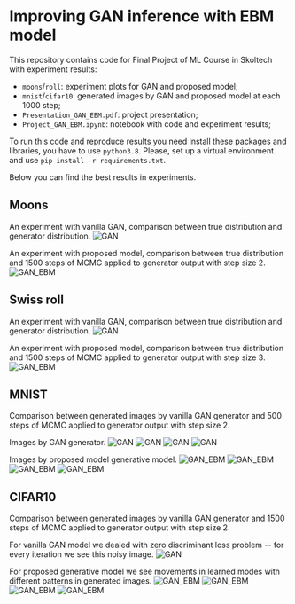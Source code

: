 # Improving GAN inference with EBM model

This repository contains code for Final Project of ML Course in Skoltech with experiment results:
- `moons`/`roll`: experiment plots for GAN and proposed model;
- `mnist`/`cifar10`: generated images by GAN and proposed model at each 1000 step;
- `Presentation_GAN_EBM.pdf`: project presentation;
- `Project_GAN_EBM.ipynb`: notebook with code and experiment results;

To run this code and reproduce results you need install these packages and libraries, you have to use `python3.8`. Please, set up a virtual environment and use `pip install -r requirements.txt`.

Below you can find the best results in experiments.

## Moons
An experiment with vanilla GAN, comparison between true distribution and generator distribution.
![GAN](https://github.com/v-vskv-v/GAN_EBM/blob/master/moons/GAN.png)

An experiment with proposed model, comparison between true distribution and 1500 steps of MCMC applied to generator output with step size 2.
![GAN_EBM](https://github.com/v-vskv-v/GAN_EBM/blob/master/moons/GAN_EBM.png)

## Swiss roll
An experiment with vanilla GAN, comparison between true distribution and generator distribution.
![GAN](https://github.com/v-vskv-v/GAN_EBM/blob/master/roll/GAN.png)

An experiment with proposed model, comparison between true distribution and 1500 steps of MCMC applied to generator output with step size 3.
![GAN_EBM](https://github.com/v-vskv-v/GAN_EBM/blob/master/roll/GAN_EBM.png)

## MNIST
Comparison between generated images by vanilla GAN generator and 500 steps of MCMC  applied to generator output with step size 2.

Images by GAN generator.
![GAN](https://github.com/v-vskv-v/GAN_EBM/blob/master/mnist/GAN/step38000.jpg "Vanilla GAN") ![GAN](https://github.com/v-vskv-v/GAN_EBM/blob/master/mnist/GAN/step35000.jpg "Vanilla GAN")
![GAN](https://github.com/v-vskv-v/GAN_EBM/blob/master/mnist/GAN/step30000.jpg "Vanilla GAN")
![GAN](https://github.com/v-vskv-v/GAN_EBM/blob/master/mnist/GAN/step36000.jpg "Vanilla GAN")

Images by proposed model generative model.
![GAN_EBM](https://github.com/v-vskv-v/GAN_EBM/blob/master/mnist/GAN_EBM/step11000.jpg "Proposed model") ![GAN_EBM](https://github.com/v-vskv-v/GAN_EBM/blob/master/mnist/GAN_EBM/step10000.jpg "Proposed model") ![GAN_EBM](https://github.com/v-vskv-v/GAN_EBM/blob/master/mnist/GAN_EBM/step8000.jpg "Proposed model") ![GAN_EBM](https://github.com/v-vskv-v/GAN_EBM/blob/master/mnist/GAN_EBM/step12000.jpg "Proposed model")  

## CIFAR10
Comparison between generated images by vanilla GAN generator and 1500 steps of MCMC  applied to generator output with step size 2.

For vanilla GAN model we dealed with zero discriminant loss problem -- for every iteration we see this noisy image.
![GAN](https://github.com/v-vskv-v/GAN_EBM/blob/master/cifar10/GAN/step21000.jpg "Vanilla GAN")

For proposed generative model we see movements in learned modes with different patterns in generated images.
![GAN_EBM](https://github.com/v-vskv-v/GAN_EBM/blob/master/cifar10/GAN_EBM/step29000.jpg "Proposed model") ![GAN_EBM](https://github.com/v-vskv-v/GAN_EBM/blob/master/cifar10/GAN_EBM/step12000.jpg "Proposed model") ![GAN_EBM](https://github.com/v-vskv-v/GAN_EBM/blob/master/cifar10/GAN_EBM/step20000.jpg "Proposed model") ![GAN_EBM](https://github.com/v-vskv-v/GAN_EBM/blob/master/cifar10/GAN_EBM/step30000.jpg "Proposed model") 
